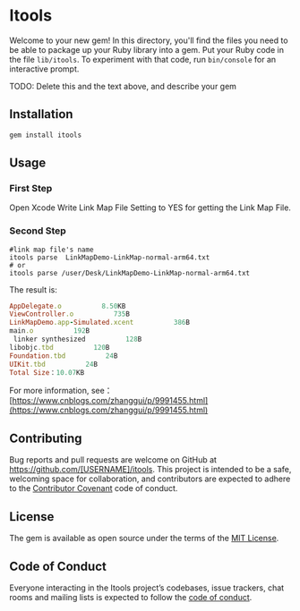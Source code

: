 # Itools

Welcome to your new gem! In this directory, you'll find the files you need to be able to package up your Ruby library into a gem. Put your Ruby code in the file `lib/itools`. To experiment with that code, run `bin/console` for an interactive prompt.

TODO: Delete this and the text above, and describe your gem

## Installation


```ruby
gem install itools
```

## Usage
### First Step
Open Xcode Write Link Map File Setting to YES for getting the Link Map File.
### Second Step
```shell
#link map file's name
itools parse  LinkMapDemo-LinkMap-normal-arm64.txt  
# or
itools parse /user/Desk/LinkMapDemo-LinkMap-normal-arm64.txt
```
The result is:
```ruby
AppDelegate.o          8.50KB
ViewController.o          735B
LinkMapDemo.app-Simulated.xcent          386B
main.o          192B
 linker synthesized          128B
libobjc.tbd          120B
Foundation.tbd          24B
UIKit.tbd          24B
Total Size：10.07KB
```
For more information, see：[https://www.cnblogs.com/zhanggui/p/9991455.html](https://www.cnblogs.com/zhanggui/p/9991455.html)
## Contributing

Bug reports and pull requests are welcome on GitHub at https://github.com/[USERNAME]/itools. This project is intended to be a safe, welcoming space for collaboration, and contributors are expected to adhere to the [Contributor Covenant](http://contributor-covenant.org) code of conduct.

## License

The gem is available as open source under the terms of the [MIT License](https://opensource.org/licenses/MIT).

## Code of Conduct

Everyone interacting in the Itools project’s codebases, issue trackers, chat rooms and mailing lists is expected to follow the [code of conduct](https://github.com/[USERNAME]/itools/blob/master/CODE_OF_CONDUCT.md).
